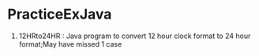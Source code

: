 # PracticeExJava

1. 12HRto24HR : Java program to convert 12 hour clock format to 24 hour format;May have missed 1 case
